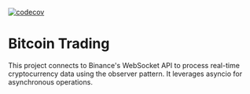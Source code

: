 [![codecov](https://codecov.io/gh/arturogonzalezm/bitcoin_trading/graph/badge.svg?token=7HQYqsX8sl)](https://codecov.io/gh/arturogonzalezm/bitcoin_trading)


# Bitcoin Trading
This project connects to Binance's WebSocket API to process real-time cryptocurrency data using the observer pattern. It leverages asyncio for asynchronous operations.
